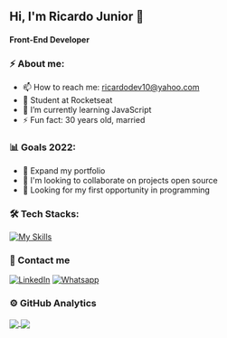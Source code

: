 ## Hi, I'm Ricardo Junior 👋

#### Front-End Developer

### ⚡ About me:

- 📫 How to reach me: ricardodev10@yahoo.com
- 🚀 Student at Rocketseat
- 🌱 I’m currently learning JavaScript
- ⚡ Fun fact: 30 years old, married

### 📊 Goals 2022:

- 📂 Expand my portfolio
- 🤝 I'm looking to collaborate on projects open source
- 🔭 Looking for my first opportunity in programming

### 🛠  Tech Stacks:

[![My Skills](https://skillicons.dev/icons?i=html,css,js)](https://skillicons.dev)

### 💬 Contact me

[![LinkedIn](https://img.shields.io/badge/LinkedIn-0077B5?style=for-the-badge&logo=linkedin&logoColor=white)](https://www.linkedin.com/in/ricardodev10/)
[![Whatsapp](https://img.shields.io/badge/WhatsApp-25D366?style=for-the-badge&logo=whatsapp&logoColor=white)](https://api.whatsapp.com/send/?phone=%2B5531986161040&text&app_absent=0)

### ⚙️  GitHub Analytics

<a href="https://github.com/ricardodev10">
  <img align="center" src="https://github-readme-stats.vercel.app/api?username=ricardodev10" />
</a>
<a href="https://github.com/ricardodev10">
  <img align="center" src="https://github-readme-stats.vercel.app/api/top-langs/?username=ricardodev10&layout=compact" />
</a>
